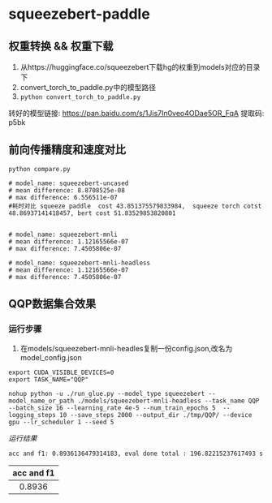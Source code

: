 # squeezebert-paddle


## 权重转换 && 权重下载
1. 从https://huggingface.co/squeezebert下载hg的权重到models对应的目录下
2. convert_torch_to_paddle.py中的模型路径
3. ```python convert_torch_to_paddle.py```

转好的模型链接: https://pan.baidu.com/s/1Jis7In0veo4ODae5OR_FqA 提取码: p5bk

## 前向传播精度和速度对比
```
python compare.py

# model_name: squeezebert-uncased
# mean difference: 8.8708525e-08
# max difference: 6.556511e-07
#耗时对比 squeeze paddle  cost 43.851375579833984,  squeeze torch cotst 
48.86937141418457, bert cost 51.83529853820801


# model_name: squeezebert-mnli
# mean difference: 1.12165566e-07
# max difference: 7.4505806e-07

# model_name: squeezebert-mnli-headless
# mean difference: 1.12165566e-07
# max difference: 7.4505806e-07

```

## QQP数据集合效果 
### 运行步骤
1. 在models/squeezebert-mnli-headles复制一份config.json,改名为model_config.json
```
export CUDA_VISIBLE_DEVICES=0
export TASK_NAME="QQP"

nohup python -u ./run_glue.py --model_type squeezebert --model_name_or_path ./models/squeezebert-mnli-headless --task_name QQP --batch_size 16 --learning_rate 4e-5 --num_train_epochs 5  --logging_steps 10 --save_steps 2000 --output_dir ./tmp/QQP/ --device gpu --lr_scheduler 1 --seed 5
```
*运行结果*
```
acc and f1: 0.8936136479314183, eval done total : 196.82215237617493 s

```
|acc and f1|
| :----:|
|0.8936|
